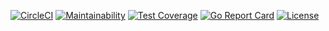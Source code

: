 [![CircleCI](https://circleci.com/gh/sudachen/go-tables.svg?style=svg)](https://circleci.com/gh/sudachen/go-tables)
[![Maintainability](https://api.codeclimate.com/v1/badges/b15be7e447bf3005594c/maintainability)](https://codeclimate.com/github/sudachen/go-tables/maintainability)
[![Test Coverage](https://api.codeclimate.com/v1/badges/b15be7e447bf3005594c/test_coverage)](https://codeclimate.com/github/sudachen/go-tables/test_coverage)
[![Go Report Card](https://goreportcard.com/badge/github.com/sudachen/go-tables)](https://goreportcard.com/report/github.com/sudachen/go-tables)
[![License](https://img.shields.io/badge/License-Apache%202.0-blue.svg)](https://opensource.org/licenses/Apache-2.0)


